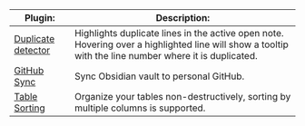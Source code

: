 
| Plugin:                                                                               | Description:                                                                                                                                          |
| ------------------------------------------------------------------------------------- | ----------------------------------------------------------------------------------------------------------------------------------------------------- |
| [Duplicate detector](https://github.com/Wishmater/obsidian-plugin-duplicate-detector) | Highlights duplicate lines in the active open note. Hovering over a highlighted line will show a tooltip with the line number where it is duplicated. |
| [GitHub Sync](https://github.com/kevinmkchin/Obsidian-GitHub-Sync)                    | Sync Obsidian vault to personal GitHub.                                                                                                               |
| [Table Sorting](https://github.com/kraibse/obsidian-table-sorting)                    | Organize your tables non-destructively, sorting by multiple columns is supported.                                                                     |
